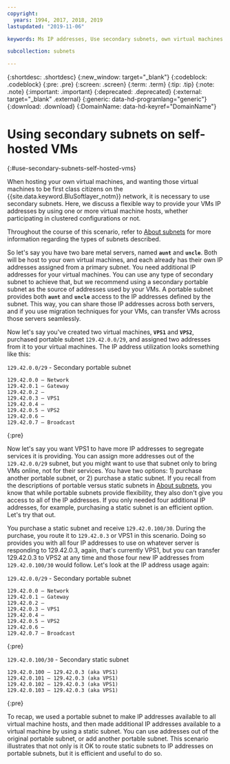```yaml
---
copyright:
  years: 1994, 2017, 2018, 2019
lastupdated: "2019-11-06"

keywords: Ms IP addresses, Use secondary subnets, own virtual machines

subcollection: subnets

---
```


{:shortdesc: .shortdesc}
{:new_window: target="_blank"}
{:codeblock: .codeblock}
{:pre: .pre}
{:screen: .screen}
{:term: .term}
{:tip: .tip}
{:note: .note}
{:important: .important}
{:deprecated: .deprecated}
{:external: target="_blank" .external}
{:generic: data-hd-programlang="generic"}
{:download: .download}
{:DomainName: data-hd-keyref="DomainName"}

# Using secondary subnets on self-hosted VMs
{:#use-secondary-subnets-self-hosted-vms}

When hosting your own virtual machines, and wanting those virtual machines to
be first class citizens on the {{site.data.keyword.BluSoftlayer_notm}} network,
it is necessary to use secondary subnets. Here, we discuss a flexible way
to provide your VMs IP addresses by using one or more virtual machine hosts, whether
participating in clustered configurations or not.

Throughout the course of this scenario, refer to [About subnets](/docs/infrastructure/subnets?topic=subnets-about-subnets-and-ips) for more information regarding the types of subnets described.

So let's say you have two bare metal servers, named **`aunt`** and **`uncle`**. Both will be host to your own virtual machines, and each already has their own IP addresses assigned from a primary subnet. You need additional IP addresses for your virtual machines. You can use any type of secondary subnet to achieve that, but we recommend using a secondary portable subnet as the source of addresses used by your VMs. A portable subnet provides both **`aunt`** and **`uncle`** access to the IP addresses defined by the subnet. This way, you can share those IP addresses across both servers, and if you use migration techniques for your VMs, can transfer VMs across those servers seamlessly.

Now let's say you've created two virtual machines, **`VPS1`** and **`VPS2`**, purchased portable subnet `129.42.0.0/29`, and assigned two addresses from it to your virtual machines. The IP address utilization looks something like this:

`129.42.0.0/29` - Secondary portable subnet

```
129.42.0.0 – Network
129.42.0.1 – Gateway
129.42.0.2 –
129.42.0.3 – VPS1
129.42.0.4 –
129.42.0.5 – VPS2
129.42.0.6 –
129.42.0.7 – Broadcast
```
{:pre}

Now let's say you want VPS1 to have more IP addresses to segregate services it is providing. You can assign more addresses out of the `129.42.0.0/29` subnet, but you might want to use that subnet only to bring VMs online, not for their services. You have two options: 1) purchase another portable subnet, or 2) purchase a static subnet. If you recall from the descriptions of portable versus static subnets in [About subnets](/docs/infrastructure/subnets?topic=subnets-about-subnets-and-ips), you know that while portable subnets provide flexibility, they also don't give you access to all of the IP addresses. If you only needed four additional IP addresses, for example, purchasing a static subnet is an efficient option. Let's try that out.

You purchase a static subnet and receive `129.42.0.100/30`. During the purchase, you route it to `129.42.0.3` or VPS1 in this scenario. Doing so provides you with all four IP addresses to use on whatever server is responding to 129.42.0.3, again, that's currently VPS1, but you can transfer 129.42.0.3 to VPS2 at any time and those four new IP addresses from `129.42.0.100/30` would follow. Let's look at the IP address usage again:

`129.42.0.0/29` - Secondary portable subnet

```
129.42.0.0 – Network
129.42.0.1 – Gateway
129.42.0.2 –
129.42.0.3 – VPS1
129.42.0.4 –
129.42.0.5 – VPS2
129.42.0.6 –
129.42.0.7 – Broadcast
```
{:pre}

`129.42.0.100/30` - Secondary static subnet

```
129.42.0.100 – 129.42.0.3 (aka VPS1)
129.42.0.101 – 129.42.0.3 (aka VPS1)
129.42.0.102 – 129.42.0.3 (aka VPS1)
129.42.0.103 – 129.42.0.3 (aka VPS1)
```
{:pre}

To recap, we used a portable subnet to make IP addresses available to all virtual machine hosts, and then made additional IP addresses available to a virtual machine by using a static subnet. You can use addresses out of the original portable subnet, or add another portable subnet. This scenario illustrates that not only is it OK to route static subnets to IP addresses on portable subnets, but it is efficient and useful to do so.
